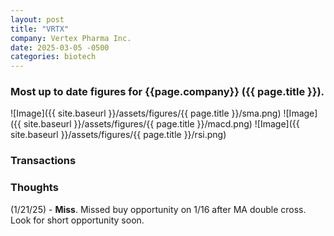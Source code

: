 ```yaml
---
layout: post
title: "VRTX"
company: Vertex Pharma Inc.
date: 2025-03-05 -0500
categories: biotech
---
```


### Most up to date figures for {{page.company}} ({{ page.title }}).

![Image]({{ site.baseurl }}/assets/figures/{{ page.title }}/sma.png)
![Image]({{ site.baseurl }}/assets/figures/{{ page.title }}/macd.png)
![Image]({{ site.baseurl }}/assets/figures/{{ page.title }}/rsi.png)

### Transactions



### Thoughts
(1/21/25) - **Miss**. Missed buy opportunity on 1/16 after MA double cross. Look for short opportunity soon.